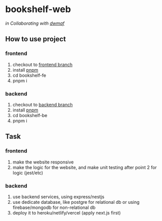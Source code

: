 # bookshelf-web

_in Collaborating with [dwmaf](https://github.com/dwmaf)_

## How to use project
### frontend
1. checkout to [frontend branch](https://github.com/tafifa/bookshelf-web/tree/nice-and-rex-branch)
2. install [pnpm](https://pnpm.io/installation)
3. cd bookshelf-fe
4. pnpm i

### backend
1. checkout to [backend branch](https://github.com/tafifa/bookshelf-web/tree/create-backend-api)
2. install [pnpm](https://pnpm.io/installation)
3. cd bookshelf-be
4. pnpm i

## Task
### frontend
1. make the website responsive
2. make the logic for the website, and make unit testing after point 2 for logic (jest/etc)

### backend
1. use backend services, using express/nestjs
2. use dedicate database, like postgre for relational db or using firebase/mongodb for non-relational db
3. deploy it to heroku/netlify/vercel (apply next.js first)